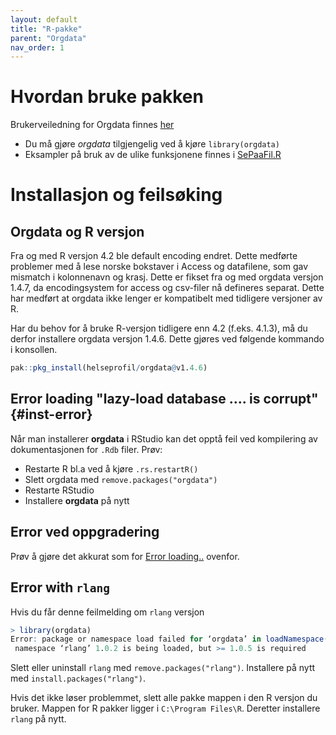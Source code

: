 ```yaml
---
layout: default
title: "R-pakke"
parent: "Orgdata"
nav_order: 1  
---
```


# Hvordan bruke pakken

Brukerveiledning for Orgdata finnes [her](https://helseprofil.github.io/orgdata/)

- Du må gjøre *orgdata* tilgjengelig ved å kjøre `library(orgdata)`
- Eksampler på bruk av de ulike funksjonene finnes i [SePaaFil.R](https://helseprofil.github.io/orgdata/articles/sepaafil.html "sepaafil")

# Installasjon og feilsøking

## Orgdata og R versjon

Fra og med R versjon 4.2 ble default encoding endret. Dette medførte problemer med å lese norske bokstaver i Access og datafilene, som gav mismatch i kolonnenavn og krasj. Dette er fikset fra og med orgdata versjon 1.4.7, da encodingsystem for access og csv-filer nå defineres separat. Dette har medført at orgdata ikke lenger er kompatibelt med tidligere versjoner av R. 

Har du behov for å bruke R-versjon tidligere enn 4.2 (f.eks. 4.1.3), må du derfor installere orgdata versjon 1.4.6. Dette gjøres ved følgende kommando i konsollen.

```r
pak::pkg_install(helseprofil/orgdata@v1.4.6)
```

## Error loading "lazy-load database .... is corrupt" {#inst-error}

Når man installerer **orgdata** i RStudio kan det opptå feil ved kompilering av dokumentasjonen for `.Rdb` filer. Prøv:
- Restarte R bl.a ved å kjøre `.rs.restartR()`
- Slett orgdata med `remove.packages("orgdata")`
- Restarte RStudio
- Installere **orgdata** på nytt

## Error ved oppgradering

Prøv å gjøre det akkurat som for [Error loading..](#inst-error) ovenfor.


## Error with `rlang`

Hvis du får denne feilmelding om `rlang` versjon

```r
> library(orgdata)
Error: package or namespace load failed for ‘orgdata’ in loadNamespace(i, c(lib.loc, .libPaths()), versionCheck = vI[[i]]):
 namespace ‘rlang’ 1.0.2 is being loaded, but >= 1.0.5 is required
```

Slett eller uninstall `rlang` med `remove.packages("rlang")`.
Installere på nytt med `install.packages("rlang")`.

Hvis det ikke løser problemmet, slett alle pakke mappen i den R versjon du bruker. Mappen for R pakker ligger i `C:\Program Files\R`. Deretter installere `rlang` på nytt.
